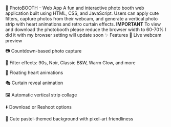 📸 PhotoBOOTH – Web App
A fun and interactive photo booth web application built using HTML, CSS, and JavaScript. Users can apply cute filters, capture photos from their webcam, and generate a vertical photo strip with heart animations and retro curtain effects.
****IMPORTANT****
To view and download the photobooth please reduce the browser width to 60-70% I did it with my browser setting will update soon
✨ Features
🎥 Live webcam preview

📷 Countdown-based photo capture

🎨 Filter effects: 90s, Noir, Classic B&W, Warm Glow, and more

💖 Floating heart animations

🎭 Curtain reveal animation

🖼️ Automatic vertical strip collage

⬇️ Download or Reshoot options

💅 Cute pastel-themed background with pixel-art friendliness
